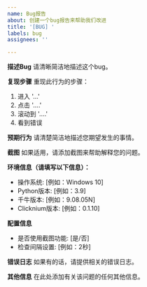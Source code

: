 ```yaml
---
name: Bug报告
about: 创建一个bug报告来帮助我们改进
title: '[BUG] '
labels: bug
assignees: ''

---
```


**描述Bug**
请清晰简洁地描述这个bug。

**复现步骤**
重现此行为的步骤：
1. 进入 '...'
2. 点击 '....'
3. 滚动到 '....'
4. 看到错误

**预期行为**
请清楚简洁地描述您期望发生的事情。

**截图**
如果适用，请添加截图来帮助解释您的问题。

**环境信息（请填写以下信息）：**
 - 操作系统: [例如：Windows 10]
 - Python版本: [例如：3.9]
 - 千牛版本: [例如：9.08.05N]
 - Clicknium版本: [例如：0.1.10]

**配置信息**
- 是否使用截图功能: [是/否]
- 检查间隔设置: [例如：2秒]

**错误日志**
如果有的话，请提供相关的错误日志。

**其他信息**
在此处添加有关该问题的任何其他信息。 